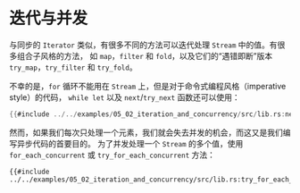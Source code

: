 # 迭代与并发

与同步的 `Iterator` 类似，有很多不同的方法可以迭代处理 `Stream` 中的值。有很多组合子风格的方法，
如 `map`，`filter` 和 `fold`，以及它们的“遇错即断”版本 `try_map`，`try_filter` 和 `try_fold`。

不幸的是，`for` 循环不能用在 `Stream` 上，但是对于命令式编程风格（imperative style）的代码，
`while let` 以及 `next`/`try_next` 函数还可以使用：

```rust
{{#include ../../examples/05_02_iteration_and_concurrency/src/lib.rs:nexts}}
```

然而，如果我们每次只处理一个元素，我们就会失去并发的机会，而这又是我们编写异步代码的首要目的。
为了并发处理一个 `Stream` 的多个值，使用 `for_each_concurrent` 或 `try_for_each_concurrent` 方法：

```rust,no_run
{{#include ../../examples/05_02_iteration_and_concurrency/src/lib.rs:try_for_each_concurrent}}
```
